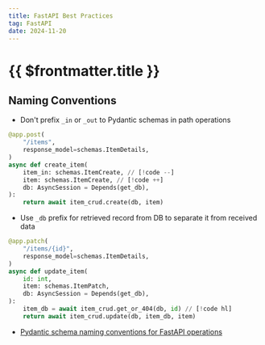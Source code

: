 ```yaml
---
title: FastAPI Best Practices
tag: FastAPI
date: 2024-11-20
---
```


# {{ $frontmatter.title }}

## Naming Conventions

- Don't prefix `_in` or `_out` to Pydantic schemas in path operations

```py
@app.post(
    "/items",
    response_model=schemas.ItemDetails,
)
async def create_item(
    item_in: schemas.ItemCreate, // [!code --]
    item: schemas.ItemCreate, // [!code ++]
    db: AsyncSession = Depends(get_db),
):
    return await item_crud.create(db, item)
```

- Use `_db` prefix for retrieved record from DB to separate it from received data

```py
@app.patch(
    "/items/{id}",
    response_model=schemas.ItemDetails,
)
async def update_item(
    id: int,
    item: schemas.ItemPatch,
    db: AsyncSession = Depends(get_db),
):
    item_db = await item_crud.get_or_404(db, id) // [!code hl]
    return await item_crud.update(db, item_db, item)
```

- [Pydantic schema naming conventions for FastAPI operations](/blog/the-ultimate-guide-to-naming-conventions-for-pydantic-schemas-in-fastapi.md)
